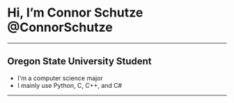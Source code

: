 # Hi, I’m Connor Schutze @ConnorSchutze
---
## Oregon State University Student
- I'm a computer science major
- I mainly use Python, C, C++, and C#
---

<!---
ConnorSchut/ConnorSchut is a ✨ special ✨ repository because its `README.md` (this file) appears on your GitHub profile.
You can click the Preview link to take a look at your changes.
--->
